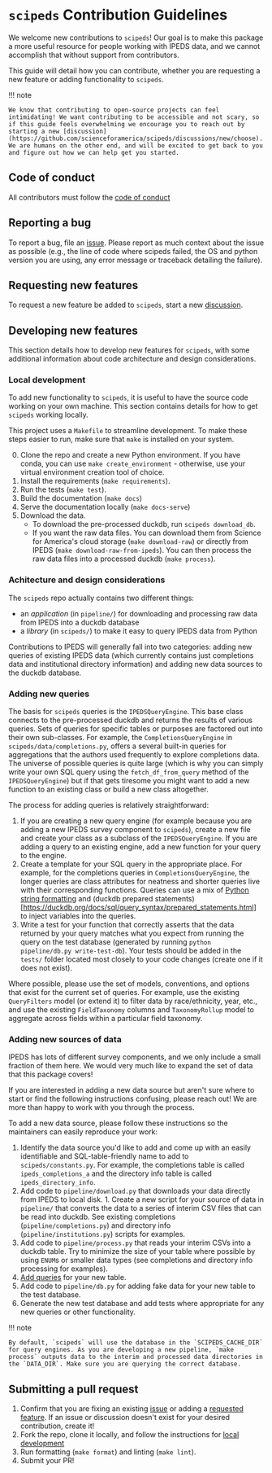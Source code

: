 # `scipeds` Contribution Guidelines

We welcome new contributions to `scipeds`! Our goal is to make this package a more useful resource for people working with IPEDS data, and we cannot accomplish that without support from contributors.

This guide will detail how you can contribute, whether you are requesting a new feature or adding functionality to `scipeds`.

!!! note

    We know that contributing to open-source projects can feel intimidating! We want contributing to be accessible and not scary, so if this guide feels overwhelming we encourage you to reach out by starting a new [discussion](https://github.com/scienceforamerica/scipeds/discussions/new/choose). We are humans on the other end, and will be excited to get back to you and figure out how we can help get you started.


## Code of conduct

All contributors must follow the [code of conduct](https://github.com/scienceforamerica/scipeds/main/CODE_OF_CONDUCT.md)

## Reporting a bug

To report a bug, file an [issue](https://github.com/scienceforamerica/scipeds/issues/new). Please report as much context about the issue as possible (e.g., the line of code where scipeds failed, the OS and python version you are using, any error message or traceback detailing the failure).

## Requesting new features

To request a new feature be added to `scipeds`, start a new [discussion](https://github.com/scienceforamerica/scipeds/discussions/new/choose).

## Developing new features

This section details how to develop new features for `scipeds`, with some additional information about code architecture and design considerations.

### Local development

To add new functionality to `scipeds`, it is useful to have the source code working on your own machine. This section contains details for how to get `scipeds` working locally.

 This project uses a `Makefile` to streamline development. To make these steps easier to run, make sure that `make` is installed on your system.

0. Clone the repo and create a new Python environment. If you have conda, you can use `make create_environment` - otherwise, use your virtual environment creation tool of choice.
0. Install the requirements (`make requirements`).
0. Run the tests (`make test`).
0. Build the documentation (`make docs`)
0. Serve the documentation locally (`make docs-serve`)
0. Download the data.
    - To download the pre-processed duckdb, run `scipeds download_db`.
    - If you want the raw data files. You can download them from Science for America's cloud storage (`make download-raw`) or directly from IPEDS (`make download-raw-from-ipeds`). You can then process the raw data files into a processed duckdb (`make process`).

### Achitecture and design considerations

The `scipeds` repo actually contains two different things:

- an _application_ (in `pipeline/`) for downloading and processing raw data from IPEDS into a duckdb database 
- a _library_ (in `scipeds/`) to make it easy to query IPEDS data from Python

Contributions to IPEDS will generally fall into two categories: adding new queries of existing IPEDS data (which currently contains just completions data and institutional directory information) and adding new data sources to the duckdb database.

### Adding new queries

The basis for `scipeds` queries is the `IPEDSQueryEngine`. This base class connects to the pre-processed duckdb and returns the results of various queries. Sets of queries for specific tables or purposes are factored out into their own sub-classes. For example, the `CompletionsQueryEngine` in `scipeds/data/completions.py`, offers a several built-in queries for aggregations that the authors used frequently to explore completions data. The universe of possible queries is quite large (which is why you can simply write your own SQL query using the `fetch_df_from_query` method of the `IPEDSQueryEngine`) but if that gets tiresome you might want to add a new function to an existing class or build a new class altogether.

The process for adding queries is relatively straightforward:

1. If you are creating a new query engine (for example because you are adding a new IPEDS survey component to `scipeds`), create a new file and create your class as a subclass of the `IPEDSQueryEngine`. If you are adding a query to an existing engine, add a new function for your query to the engine.
1. Create a template for your SQL query in the appropriate place. For example, for the completions queries in `CompletionsQueryEngine`, the longer queries are class attributes for neatness and shorter queries live with their corresponding functions. Queries can use a mix of [Python string formatting](https://docs.python.org/3/tutorial/inputoutput.html#formatted-string-literals) and (duckdb prepared statements)[https://duckdb.org/docs/sql/query_syntax/prepared_statements.html] to inject variables into the queries.
1. Write a test for your function that correctly asserts that the data returned by your query matches what you expect from running the query on the test database (generated by running `python pipeline/db.py write-test-db`). Your tests should be added in the `tests/` folder located most closely to your code changes (create one if it does not exist).

Where possible, please use the set of models, conventions, and options that exist for the current set of queries. For example, use the existing `QueryFilters` model (or extend it) to filter data by race/ethnicity, year, etc., and use the existing `FieldTaxonomy` columns and `TaxonomyRollup` model to aggregate across fields within a particular field taxonomy.

### Adding new sources of data

IPEDS has lots of different survey components, and we only include a small fraction of them here. We would very much like to expand the set of data that this package covers!

If you are interested in adding a new data source but aren't sure where to start or find the following instructions confusing, please reach out! We are more than happy to work with you through the process.

To add a new data source, please follow these instructions so the maintainers can easily reproduce your work:

1. Identify the data source you'd like to add and come up with an easily identifiable and SQL-table-friendly name to add to `scipeds/constants.py`. For example, the completions table is called `ipeds_completions_a` and the directory info table is called `ipeds_directory_info`.
1. Add code to `pipeline/download.py` that downloads your data directly from IPEDS to local disk. 1. Create a new script for your source of data in `pipeline/` that converts the data to a series of interim CSV files that can be read into duckdb. See existing completions (`pipeline/completions.py`) and directory info (`pipeline/institutions.py`) scripts for examples.
1. Add code to `pipeline/process.py` that reads your interim CSVs into a duckdb table. Try to minimize the size of your table where possible by using `ENUM`s or smaller data types (see completions and directory info processing for examples).
1. [Add queries](#adding-new-queries) for your new table.
1. Add code to `pipeline/db.py` for adding fake data for your new table to the test database.
1. Generate the new test database and add tests where appropriate for any new queries or other functionality.

!!! note

    By default, `scipeds` will use the database in the `SCIPEDS_CACHE_DIR` for query engines. As you are developing a new pipeline, `make process` outputs data to the interim and processed data directories in the `DATA_DIR`. Make sure you are querying the correct database.


## Submitting a pull request

1. Confirm that you are fixing an existing [issue](https://github.com/scienceforamerica/scipeds/issues/) or adding a [requested feature](https://github.com/scienceforamerica/scipeds/discussions). If an issue or discussion doesn't exist for your desired contribution, create it!
1. Fork the repo, clone it locally, and follow the instructions for [local development](#local-development)
1. Run formatting (`make format`) and linting (`make lint`).
1. Submit your PR!
